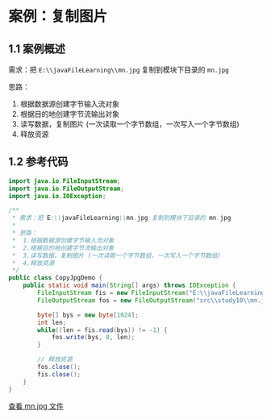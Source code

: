 # 案例：复制图片

## 1.1 案例概述

需求：把 `E:\\javaFileLearning\\mn.jpg` 复制到模块下目录的 `mn.jpg`

思路：

1. 根据数据源创建字节输入流对象
2. 根据目的地创建字节流输出对象
3. 读写数据，复制图片 (一次读取一个字节数组，一次写入一个字节数组)
4. 释放资源

## 1.2 参考代码

```java
import java.io.FileInputStream;
import java.io.FileOutputStream;
import java.io.IOException;

/**
 * 需求：把 E:\\javaFileLearning\\mn.jpg 复制到模块下目录的 mn.jpg
 *
 * 思路：
 *  1.根据数据源创建字节输入流对象
 *  2.根据目的地创建字节流输出对象
 *  3.读写数据，复制图片 (一次读取一个字节数组，一次写入一个字节数组)
 *  4.释放资源
 */
public class CopyJpgDemo {
    public static void main(String[] args) throws IOException {
        FileInputStream fis = new FileInputStream("E:\\javaFileLearning\\mn.jpg");
        FileOutputStream fos = new FileOutputStream("src\\study10\\mn.jpg");

        byte[] bys = new byte[1024];
        int len;
        while((len = fis.read(bys)) != -1) {
            fos.write(bys, 0, len);
        }

        // 释放资源
        fos.close();
        fis.close();
    }
}
```

[查看 mn.jpg 文件](https://research-campus-1256316910.cos.ap-chongqing.myqcloud.com/PicGomn.jpg)

